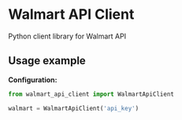Walmart API Client
============

Python client library for Walmart API

Usage example
------------

**Configuration:**
``` python
from walmart_api_client import WalmartApiClient

walmart = WalmartApiClient('api_key')
```
